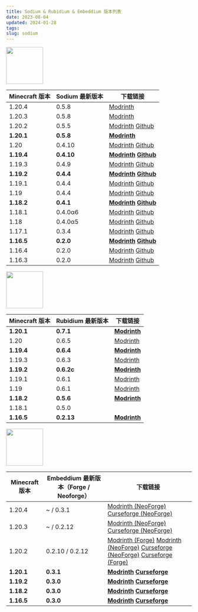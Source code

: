 ```yaml
---
title: Sodium & Rubidium & Embeddium 版本列表
date: 2023-08-04
updated: 2024-01-28
tags: 
slug: sodium
---
```


[<img src="https://cdn.modrinth.com/data/AANobbMI/icon.png" width="100px" height="100px">](https://modrinth.com/mod/sodium)

| Minecraft 版本 | Sodium 最新版本 | 下载链接                                                                                                                                                                                                                                                                                   |
| -------------- | --------------- | ------------------------------------------------------------------------------------------------------------------------------------------------------------------------------------------------------------------------------------------------------------------------------------------ |
| 1.20.4         | 0.5.8           | [Modrinth](https://cdn.modrinth.com/data/AANobbMI/versions/xNJ0Mpbx/sodium-fabric-0.5.6%2Bmc1.20.3.jar)|
| 1.20.3         | 0.5.8           | [Modrinth](https://cdn.modrinth.com/data/AANobbMI/versions/xNJ0Mpbx/sodium-fabric-0.5.6%2Bmc1.20.3.jar)|
| 1.20.2         | 0.5.5           | [Modrinth](https://cdn.modrinth.com/data/AANobbMI/versions/pmgeU5yX/sodium-fabric-mc1.20.2-0.5.5.jar) [Github](https://github.com/CaffeineMC/sodium-fabric/releases/download/mc1.20.2-0.5.5/sodium-fabric-mc1.20.2-0.5.5.jar) |
| **1.20.1**     | **0.5.8**       | **[Modrinth](https://cdn.modrinth.com/data/AANobbMI/versions/rUXIwGKA/sodium-fabric-0.5.6%2Bmc1.20.1.jar)**                                                          |
| 1.20           | 0.4.10          | [Modrinth](https://cdn.modrinth.com/data/AANobbMI/versions/vgceLbdH/sodium-fabric-mc1.20-0.4.10%2Bbuild.27.jar) [Github](https://github.com/CaffeineMC/sodium-fabric/releases/download/mc1.20-0.4.10/sodium-fabric-mc1.20-0.4.10+build.27.jar)                                             |
| **1.19.4**     | **0.4.10**      | **[Modrinth](https://cdn.modrinth.com/data/AANobbMI/versions/b4hTi3mo/sodium-fabric-mc1.19.4-0.4.10%2Bbuild.24.jar) [Github](https://github.com/CaffeineMC/sodium-fabric/releases/download/mc1.19.4-0.4.10/sodium-fabric-mc1.19.4-0.4.10+build.24.jar)**                                   |
| 1.19.3         | 0.4.9           | [Modrinth](https://cdn.modrinth.com/data/AANobbMI/versions/idtcaIVT/sodium-fabric-mc1.19.3-0.4.9%2Bbuild.23.jar) [Github](https://github.com/CaffeineMC/sodium-fabric/releases/download/mc1.19.3-0.4.9/sodium-fabric-mc1.19.3-0.4.9+build.23.jar)                                          |
| **1.19.2**     | **0.4.4**       | **[Modrinth](https://cdn.modrinth.com/data/AANobbMI/versions/rAfhHfow/sodium-fabric-mc1.19.2-0.4.4%2Bbuild.18.jar) [Github](https://github.com/CaffeineMC/sodium-fabric/releases/download/mc1.19.2-0.4.4/sodium-fabric-mc1.19.2-0.4.4+build.18.jar)**                                      |
| 1.19.1         | 0.4.4           | [Modrinth](https://cdn.modrinth.com/data/AANobbMI/versions/rAfhHfow/sodium-fabric-mc1.19.2-0.4.4%2Bbuild.18.jar) [Github](https://github.com/CaffeineMC/sodium-fabric/releases/download/mc1.19.2-0.4.4/sodium-fabric-mc1.19.2-0.4.4+build.18.jar)                                          |
| 1.19           | 0.4.4           | [Modrinth](https://cdn.modrinth.com/data/AANobbMI/versions/rAfhHfow/sodium-fabric-mc1.19.2-0.4.4%2Bbuild.18.jar) [Github](https://github.com/CaffeineMC/sodium-fabric/releases/download/mc1.19.2-0.4.4/sodium-fabric-mc1.19.2-0.4.4+build.18.jar)                                          |
| **1.18.2**     | **0.4.1**       | **[Modrinth](https://cdn.modrinth.com/data/AANobbMI/versions/mc1.18.2-0.4.1/sodium-fabric-mc1.18.2-0.4.1%2Bbuild.15.jar) [Github](https://github.com/CaffeineMC/sodium-fabric/releases/download/mc1.18.2-0.4.1/sodium-fabric-mc1.18.2-0.4.1+build.15.jar)**                                |
| 1.18.1         | 0.4.0α6         | [Modrinth](https://cdn.modrinth.com/data/AANobbMI/versions/mc1.18.1-0.4.0-alpha6/sodium-fabric-mc1.18.1-0.4.0-alpha6%2Bbuild.14.jar) [Github](https://github.com/CaffeineMC/sodium-fabric/releases/download/mc1.18.1-0.4.0-alpha6/sodium-fabric-mc1.18.1-0.4.0-alpha6+build.14.jar)        |
| 1.18           | 0.4.0α5         | [Modrinth](https://cdn.modrinth.com/data/AANobbMI/versions/mc1.18-0.40-alpha5/sodium-fabric-mc1.18-0.4.0-alpha5%2Bbuild.9.jar) [Github](https://github.com/CaffeineMC/sodium-fabric/releases/download/mc1.18-0.4.0-alpha5/sodium-fabric-mc1.18-0.4.0-alpha5+build.9.jar)                   |
| 1.17.1         | 0.3.4           | [Modrinth](https://cdn.modrinth.com/data/AANobbMI/versions/mc1.17.1-0.3.4/sodium-fabric-mc1.17.1-0.3.4%2Bbuild.13.jar) [Github](https://github.com/CaffeineMC/sodium-fabric/releases/download/mc1.17.1-0.3.4/sodium-fabric-mc1.17.1-0.3.4+build.13.jar)                                    |
| **1.16.5**     | **0.2.0**       | **[Modrinth](https://cdn.modrinth.com/data/AANobbMI/versions/mc1.16.5-0.2.0/sodium-fabric-mc1.16.5-0.2.0%2Bbuild.4.jar) [Github](https://github.com/CaffeineMC/sodium-fabric/releases/download/mc1.16.5-0.2.0/sodium-fabric-mc1.16.5-0.2.0+build.4.jar)**                                  |
| 1.16.4         | 0.2.0           | [Modrinth](https://cdn.modrinth.com/data/AANobbMI/versions/mc1.16.5-0.2.0/sodium-fabric-mc1.16.5-0.2.0%2Bbuild.4.jar) [Github](https://github.com/CaffeineMC/sodium-fabric/releases/download/mc1.16.5-0.2.0/sodium-fabric-mc1.16.5-0.2.0+build.4.jar)                                      |
| 1.16.3         | 0.2.0           | [Modrinth](https://cdn.modrinth.com/data/AANobbMI/versions/mc1.16.5-0.2.0/sodium-fabric-mc1.16.5-0.2.0%2Bbuild.4.jar) [Github](https://github.com/CaffeineMC/sodium-fabric/releases/download/mc1.16.5-0.2.0/sodium-fabric-mc1.16.5-0.2.0+build.4.jar)                                      |

[<img src="https://cdn.modrinth.com/data/4ZqxOvjD/icon.png" width="100px" height="100px">](https://modrinth.com/mod/rubidium)

| Minecraft 版本 | Rubidium 最新版本 | 下载链接                                                                                              |
| -------------- | ----------------- | ----------------------------------------------------------------------------------------------------- |
| **1.20.1**     | **0.7.1**         | **[Modrinth](https://cdn.modrinth.com/data/4ZqxOvjD/versions/VKligEsm/rubidium-mc1.20.1-0.7.1.jar)**  |
| 1.20           | 0.6.5             | [Modrinth](https://cdn.modrinth.com/data/4ZqxOvjD/versions/iLEHOlRR/rubidium-0.6.5.jar)               |
| **1.19.4**     | **0.6.4**         | **[Modrinth](https://cdn.modrinth.com/data/4ZqxOvjD/versions/lCbMhmSa/rubidium-0.6.4.jar)**           |
| 1.19.3         | 0.6.3             | [Modrinth](https://cdn.modrinth.com/data/4ZqxOvjD/versions/ySmWhbfP/rubidium-0.6.3.jar)               |
| **1.19.2**     | **0.6.2c**        | **[Modrinth](https://cdn.modrinth.com/data/4ZqxOvjD/versions/bmmEZ4mh/rubidium-mc1.19.2-0.6.2c.jar)** |
| 1.19.1         | 0.6.1             | [Modrinth](https://cdn.modrinth.com/data/4ZqxOvjD/versions/0.6.1/rubidium-0.6.1.jar)                  |
| 1.19           | 0.6.1             | [Modrinth](https://cdn.modrinth.com/data/4ZqxOvjD/versions/0.6.1/rubidium-0.6.1.jar)                  |
| **1.18.2**     | **0.5.6**         | **[Modrinth](https://cdn.modrinth.com/data/4ZqxOvjD/versions/9DCa1IzX/rubidium-0.5.6.jar)**           |
| 1.18.1         | 0.5.0             |                                                                                                       |
| **1.16.5**     | **0.2.13**        | **[Modrinth](https://cdn.modrinth.com/data/4ZqxOvjD/versions/YDAuLUY8/rubidium-mc1.16.5-0.2.13.jar)** |

[<img src="https://cdn.modrinth.com/data/sk9rgfiA/7f5be8843494e3c34bd628143cbb07bc6cbc77f7.png" width="100px" height="100px">](https://modrinth.com/mod/embeddium)

| Minecraft 版本 | Embeddium 最新版本（Forge / Neoforge） | 下载链接                                                                                                                                                                                                                                                                                                                                                                                                                      |
| -------------- | -------------------------------------- | ----------------------------------------------------------------------------------------------------------------------------------------------------------------------------------------------------------------------------------------------------------------------------------------------------------------------------------------------------------------------------------------------------------------------------- |
| 1.20.4         | ~ / 0.3.1                           | [Modrinth (NeoForge)](https://cdn.modrinth.com/data/sk9rgfiA/versions/UdUl1T5g/embeddium-0.3.1%2Bmc1.20.4.jar) [Curseforge (NeoForge)](https://edge.forgecdn.net/files/5035/605/embeddium-0.2.19%2bmc1.20.4.jar)                                                                                                                                                                                                             |
| 1.20.3         | ~ / 0.2.12                             | [Modrinth (NeoForge)](https://cdn.modrinth.com/data/sk9rgfiA/versions/N21UWLtA/embeddium-0.2.12%2Bmc1.20.3.jar) [Curseforge (NeoForge)](https://edge.forgecdn.net/files/4934/261/embeddium-0.2.12%2bmc1.20.3.jar)                                                                                                                                                                                                             |
| 1.20.2         | 0.2.10 / 0.2.12                        | [Modrinth (Forge)](https://cdn.modrinth.com/data/sk9rgfiA/versions/CMIY4YD6/embeddium-0.2.10%2Bmc1.20.2.jar) [Modrinth (NeoForge)](https://cdn.modrinth.com/data/sk9rgfiA/versions/8QyTfW8d/embeddium-0.2.12%2Bmc1.20.2.jar) [Curseforge (NeoForge)](https://edge.forgecdn.net/files/4931/291/embeddium-0.2.12%2bmc1.20.2.jar) [Curseforge (Forge)](https://edge.forgecdn.net/files/4894/293/embeddium-0.2.10%2bmc1.20.2.jar) |
| **1.20.1**     | **0.3.1**                             | **[Modrinth](https://cdn.modrinth.com/data/sk9rgfiA/versions/pXXcLrZz/embeddium-0.3.0%2Bmc1.20.1.jar) [Curseforge](https://edge.forgecdn.net/files/5077/203/embeddium-0.3.1%2bmc1.20.4.jar)**                                                                                                                                                                                                                               |
| **1.19.2**     | **0.3.0**                             | **[Modrinth](https://cdn.modrinth.com/data/sk9rgfiA/versions/aUHtVcge/embeddium-0.3.0%2Bmc1.19.2.jar) [Curseforge](https://edge.forgecdn.net/files/5034/476/embeddium-0.2.18%2bmc1.19.2.jar)**                                                                                                                                                                                                                               |
| **1.18.2**     | **0.3.0**                             | **[Modrinth](https://cdn.modrinth.com/data/sk9rgfiA/versions/SSsqOqyJ/embeddium-0.3.0%2Bmc1.18.2.jar) [Curseforge](https://edge.forgecdn.net/files/5034/466/embeddium-0.2.18%2bmc1.18.2.jar)**                                                                                                                                                                                                                               |
| **1.16.5**     | **0.3.0**                             | **[Modrinth](https://cdn.modrinth.com/data/sk9rgfiA/versions/YzLsDwpZ/embeddium-0.3.0%2Bmc1.16.5.jar) [Curseforge](https://edge.forgecdn.net/files/5034/463/embeddium-0.2.18%2bmc1.16.5.jar)**                                                                                                                                                                                                                               |
